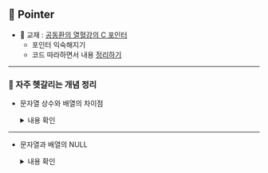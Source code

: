 
## 📌 Pointer
* 📖 교재 : [공동환의 열혈강의 C 포인터](https://freelec.co.kr/lecture/%EC%97%B4%ED%98%88%EA%B0%95%EC%9D%98-c-%ED%8F%AC%EC%9D%B8%ED%84%B0/)
    * 포인터 익숙해지기
    * 코드 따라하면서 내용 [정리하기](https://github.com/Ejaeda/C_lang/tree/master/Pointer)

-----

### 📌 자주 헷갈리는 개념 정리

-   문자열 상수와 배열의 차이점
    <details>
    <summary> 내용 확인 </summary>
    ```.c
    char *test = "abcdef";
    char test[] = "abcdef";
    ```

    "abcdef" 란?
    > 컴퓨터가 프로그램을 메모리에 로드할 때 읽기 전용 메모리에 로드되는 문자열 상수

    > abcdef 값을 저장하는 메모리의 주소 (문자열의 주소)

    문자열 상수 주소를 `포인터에 넣느냐` vs `배열에 넣느냐`
    
    - 포인터에 넣기
        ```.c
        char *test = "abcdef";
        ```

        문자열을 참조 할 수는 있지만 값을 바꾸지 못한다
        > 문자열이 저장된 메모리가 읽기 전용 메모리이기 때문

        > 원본을 그대로 가지온 격
        ```.c
        test[2] = 'x'; // error
        ```

    - 배열에 넣기
        ```.c
        char test[] = "abcdef";
        ```

        문자 배열을 문자열 상수 크기만큼 스택에 할당하고 내용을 동일하게 복사
        > 하나는 읽기 전용 메모리에, 하나는 스택에 각각 원본과 사본이 존재

        > 값을 변경할 수 있음
        ```.c
        test[2] = 'x';
        ```
    </details>

-----

-   문자열과 배열의 NULL
    <details>
    <summary> 내용 확인 </summary>

    ```.c
    char string[13] = "hello world!";
    
    |h|e|l|l|o| |w|o|r|l|d| ! |NULL|
     0 1 2 3 4 5 6 7 8 9 10 11  12
    ```
    
    문자열은 마지막에 반드시 NULL을 넣어야 한다
    > 메모리 크기에 NULL의 자리를 반드시 포함

    문자들을 하나씩 대입하는 경우, 마지막에 반드시 널 문자를 채워야 한다
    > 널문자가 없다면 쓰레기 값을 문자열로 출력한다

    > `string[100]` 라면 `99개`의 문자를 저장할 수 있다
    
    ```.c
    int arr[100] = {}
    ```
    
    배열은 같은 타입의 변수가 여러개 필요한 경우에 사용한다
    > `arr[100]` 라면 `100개`를 저장할 수 있다
    </details>
    

